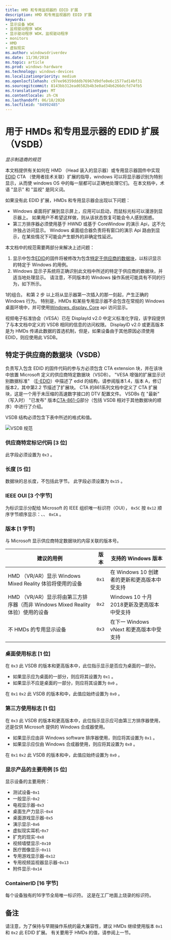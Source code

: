 ```yaml
---
title: HMD 和专用监视器的 EDID 扩展
description: HMD 和专用监视器的 EDID 扩展
keywords:
- 显示设备 WDK
- 监视驱动程序 WDK
- 显示驱动程序 WDK，监视驱动程序
- monitors
- HMD
- 虚拟现实
ms.author: windowsdriverdev
ms.date: 11/30/2018
ms.topic: article
ms.prod: windows-hardware
ms.technology: windows-devices
ms.localizationpriority: medium
ms.openlocfilehash: c97ee96359dddb76967d9dfe0e6c1577ad14bf31
ms.sourcegitcommit: 8143bb312ead6582b4b3e0ad34b6266dcfd74fb5
ms.translationtype: MT
ms.contentlocale: zh-CN
ms.lasthandoff: 06/18/2020
ms.locfileid: "84992485"
---
```

# <a name="edid-extension-vsdb-for-hmds-and-specialized-displays"></a>用于 HMDs 和专用显示器的 EDID 扩展（VSDB）

*显示制造商的规范*

本文档提供有关如何在 HMD （Head 装入的显示器）或专用显示器固件中实现[EDID](https://en.wikipedia.org/wiki/Extended_Display_Identification_Data) CTA （使用者技术关联）扩展的指导，windows 可以将显示器识别为特别显示，从而使 windows OS 中的每一层都可以正确地处理它们。 在本文档中，术语 "显示" 和 "监视" 是同义词。

如果没有此 EDID 扩展，HMDs 和专用显示器会出现以下问题：

* Windows 桌面将扩展到显示屏上，应用可以启动，而鼠标光标可以漫游到显示器上。 如果用户不希望这样做，则从该状态恢复可能会令人感到困惑。
* 第三方排序器必须使用基于 HWND 或基于 CoreWindow 的演示 Api，这不允许独占访问显示。 Windows 桌面组合器负责将有窗口的演示 Api 路由到显示，在某些情况下可能会产生额外的非确定性延迟。

本文档中的规范需要两部分来解决上述问题：

1. 显示中包含[EDID](https://en.wikipedia.org/wiki/Extended_Display_Identification_Data)的固件将被修改为包含[特定于供应商的数据块](https://en.wikipedia.org/wiki/Extended_Display_Identification_Data#EIA.2FCEA-861_extension_block)，以标识显示的特定于 Windows 的用例。
2. Windows 显示子系统将正确识别此文档中所述的特定于供应商的数据块，并适当地处理显示。 请注意，不同版本的 Windows 操作系统可能具有不同的行为，如下所示。

1的组合。 和第 2 步 以上将从显示器第一次插入的那一刻起，产生正确的 Windows 行为。 特别是，HMDs 和某些专用显示器不会包含在常规的 Windows 桌面环境中，并可使用[Windows. display. Core](https://docs.microsoft.com/uwp/api/windows.devices.display.core) api 访问显示。

视频电子标准协会（VESA）已在 DisplayId v2.0 中定义标准化字段，该字段提供了与本文档中定义的 VSDB 相同的信息的访问权限。  DisplayID v2.0 或更高版本是为 HMDs 传递此数据的首选机制，但是，如果设备由于其他原因必须使用 EDID，则应使用此 VSDB。

## <a name="vendor-specific-data-block-vsdb"></a>特定于供应商的数据块（VSDB）

负责写入包含 EDID 的固件代码的参与方必须包含 CTA extension 块，并在该块中放置 Microsoft 定义的供应商特定数据块（VSDB）。 "VESA 增强的扩展显示识别数据标准" （[E-EDID](https://vesa.org/vesa-standards/standards-summaries/)）中描述了 edid 的结构，请参阅版本1.4，版本 A，修订版本2，其中第2.2 节描述了扩展块。  CTA 的861系列文档中定义了 CTA 扩展块，这是一个用于未压缩的高速数字接口的 DTV 配置文件。  VSDBs 在 "最新" （写入时） "已发布" 版本[CTA-861-G](https://standards.cta.tech/kwspub/published_docs/CTA-861-G-Preview.pdf)部分（包括 VSDB 相对于其他数据块的顺序）中进行了介绍。 

VSDB 结构必须包含下表中所述的格式和值。

![VSDB 规范](images/specialized-displays-vsdb.png)

### <a name="vendor-specific-tag-code-3-bits"></a>供应商特定标记代码 [3 位]

此字段必须设置为 `0x3` 。

### <a name="length-5-bits"></a>长度 [5 位]

数据块的总长度，不包括此字节。  此字段必须设置为 `0x15` 。

### <a name="ieee-oui-3-bytes"></a>IEEE OUI [3 个字节]

为标识显示分配给 Microsoft 的 IEEE 组织唯一标识符（OUI）， `0x5C` 按 `0x12` 顺序字节顺序显示：、、 `0xCA` 。

### <a name="version-1-byte"></a>版本 [1 字节]

与 Microsoft 显示供应商特定数据块的内容关联的版本号。

| 建议的用例 | 版本 | 支持的 Windows 版本 |
|----------------------|---------|---------------------------|
| HMD （VR/AR）显示 Windows Mixed Reality 体验将使用的设备 | `0x1` | 在 Windows 10 创建者的更新和更高版本中受支持 |
| HMD （VR/AR）显示将由第三方排序器（而非 Windows Mixed Reality 体验）使用的设备 | `0x2` | Windows 10 十月2018更新及更高版本中受支持 |
| 不 HMDs 的专用显示设备 | `0x3` | 在下一 Windows vNext 和更高版本中受支持 |

### <a name="desktop-usage-flag-1-bit"></a>桌面使用标志 [1 位]

在 `0x3` 此 VSDB 的版本和更高版本中，此位指示显示是否应为桌面的一部分。

* 如果显示应为桌面的一部分，则应将其设置为 `0x1` 。
* 如果显示不应是桌面的一部分，则应将其设置为 `0x0` 。

在 `0x1` `0x2` 此 VSDB 的版本和中，此值应始终设置为 `0x0` 。

### <a name="third-party-usage-flag-1-bit"></a>第三方使用标志 [1 位]

在 `0x3` 此 VSDB 的版本和更高版本中，此位指示显示应可由第三方排序器使用，还是仅供 Microsoft 提供的 Windows 合成器使用。

* 如果显示应由非 Windows software 排序器使用，则应将其设置为 `0x1` 。
* 如果显示应仅由 Windows 合成器使用，则应将其设置为 `0x0` 。

在 `0x1` `0x2` 此 VSDB 的版本和中，此值应始终设置为 `0x0` 。

### <a name="display-product-primary-use-case-5-bits"></a>显示产品的主要用例 [5 位]

显示设备的主要用例：

* 测试设备-`0x1`
* 一般显示-`0x2`
* 电视显示器-`0x3`
* 桌面生产力显示-`0x4`
* 桌面游戏显示器-`0x5`
* 演示显示-`0x6`
* 虚拟现实耳机-`0x7`
* 扩充的现实-`0x8`
* 视频墙壁显示-`0x10`
* 医疗图像显示-`0x11`
* 专用游戏显示器-`0x12`
* 专用视频监视器显示器-`0x13`
* 附件显示-`0x14`

### <a name="containerid-16-bytes"></a>ContainerID [16 字节]

每个设备独有的16字节全局唯一标识符。 这是在工厂地面上烧录的标识符。 

## <a name="remarks"></a>备注

请注意，为了保持与早期操作系统的最大兼容性，建议 HMDs 继续使用版本 `0x1` 和 `0x2` 此 EDID 扩展。 有关要用于 HMDs 的值，请参阅上一节。
